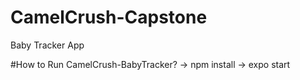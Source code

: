 # CamelCrush-Capstone
Baby Tracker App



#How to Run CamelCrush-BabyTracker?
-> npm install
-> expo start
